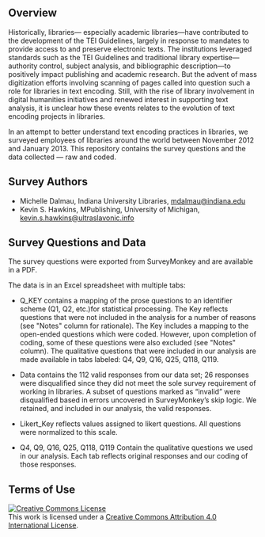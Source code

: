 <h2>Overview</h2>

<p>Historically, libraries— especially academic libraries—have contributed to the development of the TEI Guidelines, largely in response to mandates to provide access to and preserve electronic texts. The institutions leveraged standards such as the TEI Guidelines and traditional library expertise—authority control, subject analysis, and bibliographic description—to positively impact publishing and academic research.  But the advent of mass digitization efforts involving scanning of pages called into question such a role for libraries in text encoding.  Still, with the rise of library involvement in digital humanities initiatives and renewed interest in supporting text analysis, it is unclear how these events relates to the evolution of text encoding projects in libraries.</p>

<p>In an attempt to better understand text encoding practices in libraries, we surveyed employees of libraries around the world between November 2012 and January 2013.  This repository contains the survey questions and the data collected — raw and coded.</p>

<h2>Survey Authors</h2>

* Michelle Dalmau, Indiana University Libraries, mdalmau@indiana.edu
* Kevin S. Hawkins, MPublishing, University of Michigan, kevin.s.hawkins@ultraslavonic.info 

<h2>Survey Questions and Data</h2>

The survey questions were exported from SurveyMonkey and are available in a PDF.

The data is in an Excel spreadsheet with multiple tabs:

* Q_KEY contains a mapping of the prose questions to an identifier scheme (Q1, Q2, etc.)for statistical processing.  The Key reflects questions that were not included in the analysis for a number of reasons (see "Notes" column for rationale). The Key includes a mapping to the open-ended questions which were coded.  However, upon completion of coding, some of these questions were also excluded (see "Notes" column).  The qualitative questions that were included in our analysis are made available in tabs labeled: Q4, Q9, Q16, Q25, Q118, Q119.     

* Data contains the 112 valid responses from our data set; 26 responses were disqualified since they did not meet the sole survey requirement of working in libraries.  A subset of questions marked as “invalid” were disqualified based in errors uncovered in SurveyMonkey’s skip logic.  We retained, and included in our analysis, the valid responses.
	
* Likert_Key reflects values assigned to likert questions.  All questions were normalized to this scale.
	
* Q4, Q9, Q16, Q25, Q118, Q119 Contain the qualitative questions we used in our analysis. Each tab reflects original responses and our coding of those responses.    


<h2>Terms of Use</h2>

<a rel="license" href="http://creativecommons.org/licenses/by/4.0/deed.en_US"><img alt="Creative Commons License" style="border-width:0" src="http://i.creativecommons.org/l/by/4.0/88x31.png" /></a><br />This work is licensed under a <a rel="license" href="http://creativecommons.org/licenses/by/4.0/deed.en_US">Creative Commons Attribution 4.0 International License</a>.